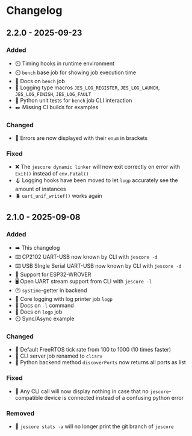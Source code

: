 # Changelog

## 2.2.0 - 2025-09-23

### Added
- ⏲️ Timing hooks in runtime environment
- ⏲️ `bench` base job for showing job execution time
- 📖 Docs on `bench` job
- 📜 Logging type macros `JES_LOG_REGISTER`, `JES_LOG_LAUNCH`, `JES_LOG_FINISH`, `JES_LOG_FAULT`
- 🐍 Python unit tests for `bench` job CLI interaction
- ✒️ Missing CI builds for examples 

### Changed
- 🚫 Errors are now displayed with their `enum` in brackets

### Fixed
- ❌ The `jescore dynamic linker` will now exit correctly on error with `Exit()` instead of `env.Fatal()`
- 🪝 Logging hooks have been moved to let `logp` accurately see the amount of instances
- 🪲 `uart_unif_writef()` works again

## 2.1.0 - 2025-09-08

### Added
- ➡️ This changelog
- ⌨️ CP2102 UART-USB now known by CLI with `jescore -d`
- ⌨️ USB SIngle Serial UART-USB now known by CLI with `jescore -d`
- 🔆 Support for ESP32-WROVER
- 🖥️ Open UART stream support from CLI with `jescore -l`
- 🕐️ `systime`-getter in backend
- 📜 Core logging with log printer job `logp`
- 📖 Docs on `-l` command
- 📖 Docs on `logp` job
- ⏲️ Sync/Async example

### Changed
- 🏃 Default FreeRTOS tick rate from 100 to 1000 (10 times faster)
- 💬 CLI server job renamed to `clisrv`
- 🐍 Python backend method `discoverPorts` now returns all ports as list 


### Fixed
- 🐞 Any CLI call will now display nothing in case that no `jescore`-compatible device is connected instead of a confusing python error

### Removed
- 🚮 `jescore stats -a` will no longer print the git branch of `jescore`
